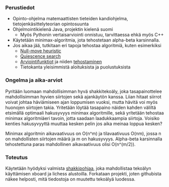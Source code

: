 ### Perustiedot

- Opinto-ohjelma matemaattisten tieteiden kandiohjelma, tietojenkäsittelyteorian opintosuunta
- Ohjelmointikielenä Java, projektin kielenä suomi
    - Myös Pythonin vertaisarviointi onnistuu, tarvittaessa ehkä myös C++
- Käytetään minimax-algoritmia, jota tehostetaan alpha-beta karsinnalla.
- Jos aikaa jää, tutkitaan eri tapoja tehostaa algoritmiä, kuten esimerkiksi
    - [Null-move heuristic](https://en.wikipedia.org/wiki/Null-move_heuristic)
    - [Quiescence search](https://en.wikipedia.org/wiki/Quiescence_search)
    - [Arviointifunktiot](https://en.wikipedia.org/wiki/Evaluation_function) ja niiden [tehostaminen](https://en.wikipedia.org/wiki/Genetic_algorithm)
    - Tietokanta yleisimmistä aloituksista ja puolustuksista

### Ongelma ja aika-arviot

Pyritään luomaan mahdollisimman hyvä shakkitekoäly, joka tasapainottelee mahdollisimman hyvien siirtojen sekä ajankäytön kanssa. Liian hitaat siirrot voivat johtaa häviämiseen ajan loppumisen vuoksi, mutta hävitä voi myös huonojen siirtojen takia. Yritetään löytää tasapaino näiden kahden väliltä etsimällä optimaali hakusyvyys minimax algoritmille, sekä yrítetään tehostaa minimax algoritmiäeri tavoin, jotta saadaan laadukkaampia siirtoja. Voisiko kenties hakusyvyyttä muuttaa kesken pelin jos aika meinaa loppua kesken?

Minimax algoritmin aikavaativuus on O(n^m) ja tilavaativuus O(nm), jossa n on mahdollisten siirtojen määrä ja m on hakusyvyys. Alpha-beta karsinnalla tehostettuna paras mahdollinen aikavaativuus olisi O(n^(m/2)).

### Toteutus

Käytetään hyödyksi valmista [shakkipohjaa](https://github.com/TiraLabra/chess), joka mahdollistaa tekoälyn käyttämisen xboard ja lichess alustoilla. Forkataan projekti, joten githubista näkee helposti, mitä tiedostoja on muutettu tekoälyä luodessa.